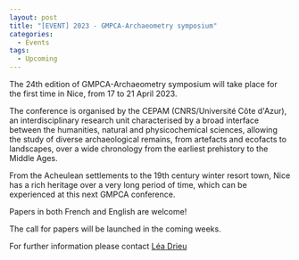 ```yaml
---
layout: post
title: "[EVENT] 2023 - GMPCA-Archaeometry symposium"
categories:
  - Events
tags:
  - Upcoming
---
```


The 24th edition of GMPCA-Archaeometry symposium will take place for the
first time in Nice, from 17 to 21 April 2023.

The conference is organised by the CEPAM (CNRS/Université Côte d'Azur), an
interdisciplinary research unit characterised by a broad interface between
the humanities, natural and physicochemical sciences, allowing the study of
diverse archaeological remains, from artefacts and ecofacts to landscapes,
over a wide chronology from the earliest prehistory to the Middle Ages.

From the Acheulean settlements to the 19th century winter resort town, Nice
has a rich heritage over a very long period of time, which can be
experienced at this next GMPCA conference.

Papers in both French and English are welcome!

The call for papers will be launched in the coming weeks.

For further information please contact [Léa Drieu](mailto:lea.drieu@cepam.cnrs.fr)
